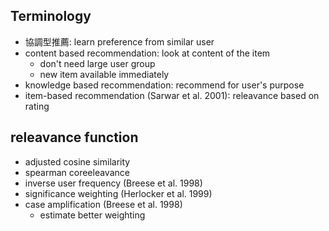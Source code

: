 <!-- META
{"title":"情報推薦システム入門 -理論と実践-","link":"https://www.amazon.co.jp/%E6%83%85%E5%A0%B1%E6%8E%A8%E8%96%A6%E3%82%B7%E3%82%B9%E3%83%86%E3%83%A0%E5%85%A5%E9%96%80-%E7%90%86%E8%AB%96%E3%81%A8%E5%AE%9F%E8%B7%B5-Dietmar-Jannach/dp/4320122968","media":"book","tags":["preference","recommender"],"short":{"en":"Recommender system introduction","ja":"推薦システム概論"},"importance":3,"hasPage":true,"createdAt":1745223322.735,"updatedAt":1745223322.735}
META -->

## Terminology
- 協調型推薦: learn preference from similar user
- content based recommendation: look at content of the item
  - don't need large user group
  - new item available immediately
- knowledge based recommendation: recommend for user's purpose
- item-based recommendation (Sarwar et al. 2001): releavance based on rating


## releavance function
- adjusted cosine similarity
- spearman coreeleavance
- inverse user frequency (Breese et al. 1998)
- significance weighting (Herlocker et al. 1999)
- case amplification (Breese et al. 1998)
  - estimate better weighting